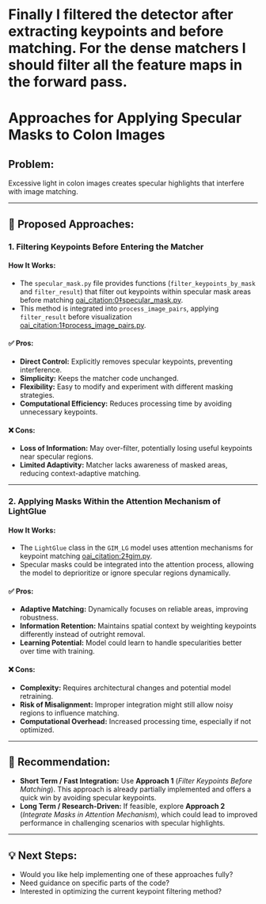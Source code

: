 # Finally I filtered the detector after extracting keypoints and before matching. For the dense matchers I should filter all the feature maps in the forward pass.


# Approaches for Applying Specular Masks to Colon Images

## Problem:
Excessive light in colon images creates specular highlights that interfere with image matching.

---

## 📌 **Proposed Approaches:**

### 1. **Filtering Keypoints Before Entering the Matcher**

#### **How It Works:**
- The `specular_mask.py` file provides functions (`filter_keypoints_by_mask` and `filter_result`) that filter out keypoints within specular mask areas before matching [oai_citation:0‡specular_mask.py](file-service://file-Uw7gujdi18mQ6kT8XxbE9T).
- This method is integrated into `process_image_pairs`, applying `filter_result` before visualization [oai_citation:1‡process_image_pairs.py](file-service://file-L7d1sRs6Q5AyFMLTJeQtNc).

#### ✅ **Pros:**
- **Direct Control:** Explicitly removes specular keypoints, preventing interference.
- **Simplicity:** Keeps the matcher code unchanged.
- **Flexibility:** Easy to modify and experiment with different masking strategies.
- **Computational Efficiency:** Reduces processing time by avoiding unnecessary keypoints.

#### ❌ **Cons:**
- **Loss of Information:** May over-filter, potentially losing useful keypoints near specular regions.
- **Limited Adaptivity:** Matcher lacks awareness of masked areas, reducing context-adaptive matching.

---

### 2. **Applying Masks Within the Attention Mechanism of LightGlue**

#### **How It Works:**
- The `LightGlue` class in the `GIM_LG` model uses attention mechanisms for keypoint matching [oai_citation:2‡gim.py](file-service://file-H7MW7vizy5vNWom2QUsxxa).
- Specular masks could be integrated into the attention process, allowing the model to deprioritize or ignore specular regions dynamically.

#### ✅ **Pros:**
- **Adaptive Matching:** Dynamically focuses on reliable areas, improving robustness.
- **Information Retention:** Maintains spatial context by weighting keypoints differently instead of outright removal.
- **Learning Potential:** Model could learn to handle specularities better over time with training.

#### ❌ **Cons:**
- **Complexity:** Requires architectural changes and potential model retraining.
- **Risk of Misalignment:** Improper integration might still allow noisy regions to influence matching.
- **Computational Overhead:** Increased processing time, especially if not optimized.

---

## 🎯 **Recommendation:**

- **Short Term / Fast Integration:** Use **Approach 1** (*Filter Keypoints Before Matching*). This approach is already partially implemented and offers a quick win by avoiding specular keypoints.
- **Long Term / Research-Driven:** If feasible, explore **Approach 2** (*Integrate Masks in Attention Mechanism*), which could lead to improved performance in challenging scenarios with specular highlights.

---

## 💡 **Next Steps:**
- Would you like help implementing one of these approaches fully?
- Need guidance on specific parts of the code?
- Interested in optimizing the current keypoint filtering method?


